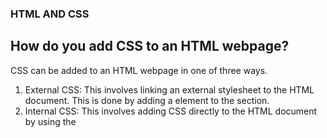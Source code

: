 ### HTML AND CSS

## How do you add CSS to an HTML webpage?

CSS can be added to an HTML webpage in one of three ways.

1. External CSS: This involves linking an external stylesheet to the HTML document. This is done by adding a <link> element to the <head> section.
2. Internal CSS: This involves adding CSS directly to the HTML document by using the <style> element in the <head> section.
3. Inline CSS: This involves adding CSS directly to an HTML element by using the style attribute.

## What does CSS stand for?

CSS stands for Cascading Style Sheets.

## What does HTML stand for?

HTML stands for Hypertext Markup Language.

## What are the features of HTML5?

1. Improved Semantic Elements: HTML5 offers new semantic elements like <header>, <footer>, <article>, <section>, <nav>, <figure>, <figcaption>, <aside>, <main>, etc.

2. Canvas: HTML5 provides a <canvas> element which is used to draw graphics on the fly via scripting (usually JavaScript).

3. Video and Audio: HTML5 provides a <video> and <audio> element for media playback.

4. Geolocation: HTML5 makes it easy to track user's location using JavaScript.

5. Drag and Drop: HTML5 makes it easy to drag and drop the element on the web page with the help of JavaScript.

6. Web Storage: HTML5 provides a client-side storage mechanism which is more secure and faster than the traditional cookies.

7. WebSocket: HTML5 introduces the WebSocket protocol which enables the client to communicate with the server in real time without any delay.

8. Microdata: HTML5 provides a mechanism for adding machine-readable data to a web page.

## What are the different types of storage in HTML5?

1. Local Storage
2. Session Storage

## What do the following mean in html

<section> - defines a section in a document, usually containing a group of related elements
<article> - defines an independent, self-contained content
<footer> - defines a footer for a document or section
<nav> - defines a section of navigation links
<aside> - defines content aside from the content it is placed in, usually related to the content nearby

## What are forms in HTML?

Forms are elements in HTML that allow users to enter data into a web page. Forms are typically used to gather information from a user, such as a name, address, or credit card information. Forms consist of various elements, such as text fields, checkboxes, radio buttons, dropdowns, and submit buttons, that allow users to enter and submit this data.

## What are event listeners in HTML?

Event listeners in HTML are attributes that can be added to HTML elements to define a function that will be executed when a certain event is triggered. For example, an event listener can be used to respond to a mouse click, a key press, or a form submission.

## What are event listeners in HTML?

Event listeners in HTML are attributes that can be added to HTML elements to define a function that will be executed when a certain event is triggered. For example, an event listener can be used to respond to a mouse click, a key press, or a form submission.

## what is onload event?

The onload event is a JavaScript event that occurs when the entire page has finished loading. It is commonly used to perform tasks that need to be done after the page has loaded, such as setting up the page or making Ajax requests.

## What is scroll event?

A scroll event is an event that is triggered when a user scrolls an element on a web page. The scroll event is typically used to update content on the page, such as loading more content when a user scrolls to the bottom of a page.

## How do you use Geo Location API?

The Geolocation API is accessed via a call to navigator.geolocation; this will cause the user's browser to ask them for permission to access their location data. If they accept, then the browser will use the best available functionality on the device to access this information (for example, GPS).

## How do you know if a user is offline or not? What API does the browser provide for that?

The best way to determine if a user is offline or not is to use the navigator.onLine property of the browser's window object. This property is a boolean value that will indicate if the browser is online or offline. The navigator object is part of the Web API provided by the browser, and it provides a way for web pages to access information about the browser and its environment.

## How do you use Video and Audio tags?

Video:
<video width="640" height="360" controls>

  <source src="video.mp4" type="video/mp4">
  Your browser does not support the video tag.
</video>

Audio:
<audio controls>

  <source src="audio.mp3" type="audio/mpeg">
  Your browser does not support the audio element.
</audio>

### CSS

## What are CSS selectors?

CSS selectors are used to "select" an element or set of elements in an HTML document to apply style rules to them. Selectors can range from simple element selectors such as "p" to more complex combinations of elements, classes, and IDs.

## What are CSS variables?

CSS variables are an advanced feature of CSS that allows developers to define custom variables and values that can be reused throughout the stylesheet. They are a powerful tool for creating dynamic and reusable styles, allowing developers to easily change values in one place and have the changes cascade throughout the stylesheet.

## What is the difference between position absolute and relative?

Position absolute is an element's position relative to its containing block. It is removed from the regular flow of the page and is not affected by other elements on the page.

Position relative is an element's position relative to its normal position. It is affected by other elements on the page and is part of the normal flow of the page.

## What is Box Model?

The Box Model is a way of visualizing the elements on a web page. It is composed of four elements: margin, border, padding, and content. The margins create a space around the element, the border surrounds the content and padding, and the content is the actual content of the element. The box model can be used to define the size, layout, and spacing of elements on a web page.

## What is a flex-box?

A flex-box is a layout mode in CSS that allows elements to be laid out in any direction and to respond dynamically to the available space. It provides a more efficient way to lay out, align, and distribute elements on a page, and makes it easier to create a responsive design.

## What does justify-content, justifyItems, justifySelf mean?

Justify-content: This CSS property defines how the browser distributes the space between and around content items along the main-axis of a flex container. It helps to align the items on the main-axis of the current line of a flex container.

Justify-items: This CSS property defines how the browser distributes space between and around all items on the main-axis of a flex container. It helps to align the items on the main-axis of the flex container, even if the items have different sizes.

Justify-self: This CSS property defines how a single item is aligned on the main-axis of a flex container. The alignment of individual items can be different from the alignment of the other items in the flex container.

## What does justify-content, justifyItems, justifySelf mean?

Justify-content: This CSS property defines how the browser distributes the space between and around content items along the main-axis of a flex container. It helps to align the items on the main-axis of the current line of a flex container.

Justify-items: This CSS property defines how the browser distributes space between and around all items on the main-axis of a flex container. It helps to align the items on the main-axis of the flex container, even if the items have different sizes.

Justify-self: This CSS property defines how a single item is aligned on the main-axis of a flex container. The alignment of individual items can be different from the alignment of the other items in the flex container.

## What do AlignItems, AlignContent, and AlignSelf mean?

AlignItems is a property of the Flexbox layout, which is used to align the items within a container along the cross axis. AlignContent is a property of the Flexbox layout which is used to align the lines within a container along the cross axis. AlignSelf is a property of the Flexbox layout which is used to override the parent container's AlignItems setting for a specific item.

## What are grids?

Grids are a system of intersecting vertical and horizontal lines that are used to structure content on a page or screen. They can be used to organize the layout of elements and help make a page look more balanced and visually appealing. Grids can be used to create complex page layouts and to give a page a consistent look and feel.

## What are the differences between Flex and Grids?

Flex and Grid are both layout tools used in web design, though they have different capabilities.

Flex is a layout tool that uses a flexible box model to arrange elements on a page. It is great for quickly creating simple layouts with minimal effort. Flex elements can be stacked vertically or horizontally, and can also be re-sized and re-positioned easily.

Grid is a two-dimensional layout tool that divides a page into columns and rows. It is great for creating complex layouts with more control over the placement and sizing of elements. Grid elements are organized into columns and rows, and can span multiple columns and rows. Grid is also more suited for responsive design, allowing elements to be rearranged and re-sized based on the size of the screen.

## What is specificity, and how do you calculate it?

Specificity is a measure of how well a classifier can distinguish between different classes. It is calculated by taking the number of true positives (TP) divided by the number of true positives plus the number of false positives (TP + FP). This gives a ratio between 0 and 1, where 1 indicates a perfect score and 0 indicates a very poor score.

## What are media queries?

Media queries are a feature of CSS that allows a webpage to adapt its layout, content, and styling to different screen sizes, resolutions, and orientations. They allow for more responsive web design, allowing for a more consistent user experience across different platforms, browsers, and devices.

## What is the difference between min-width and max-width in media queries?

Min-width is used to set the minimum browser width that a style will apply to. It is used to create responsive designs that display properly on different screen sizes. Max-width is used to set the maximum browser width that a style will apply to. It is used to create responsive designs that display properly on different screen sizes.

## What are animation and keyframes?

Animation is the process of creating the illusion of motion and change by displaying a series of still images in rapid succession. Keyframes are specific points in time within an animated sequence that define the start and end points of a change. Keyframes are used to control the timing and values of specific changes, such as position, scale, rotation, and color.

## What are SVGs?

SVGs (Scalable Vector Graphics) are a type of image file that uses mathematical equations to draw shapes, lines, and curves, rather than using a grid of pixels like a JPEG or PNG. This allows them to be scaled up or down without losing any quality, making them ideal for use in web and mobile applications.

## How do you animate SVGs?

To animate SVGs, you can use a combination of CSS, JavaScript, and the SVG animation elements such as <animate>, <set>, and <animateTransform>. CSS can be used to apply motion effects to an SVG, such as rotation, scaling, and translation. JavaScript can be used to control the animation, such as setting the duration or timing functions for the animation. SVG animation elements can be used to animate specific SVG attributes, such as the x, y, width, height, and fill attributes.


